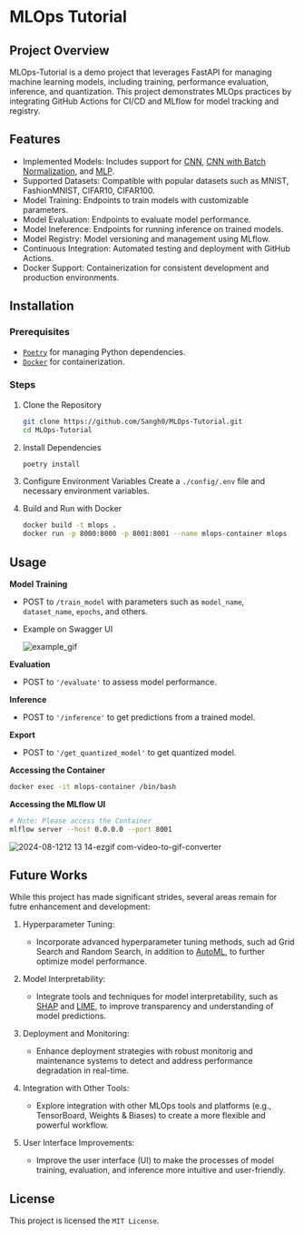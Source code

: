 # MLOps Tutorial

## Project Overview

MLOps-Tutorial is a demo project that leverages FastAPI for managing machine learning models, including training, performance evaluation, inference, and quantization. This project demonstrates MLOps practices by integrating GitHub Actions for CI/CD and MLflow for model tracking and registry.

## Features

- Implemented Models: Includes support for [CNN](https://github.com/Sangh0/MLOps-Tutorial/blob/main/models/cnn.py), [CNN with Batch Normalization](https://github.com/Sangh0/MLOps-Tutorial/blob/main/models/cnn_with_bn.py), and [MLP](https://github.com/Sangh0/MLOps-Tutorial/blob/main/models/mlp.py).
- Supported Datasets: Compatible with popular datasets such as MNIST, FashionMNIST, CIFAR10, CIFAR100.
- Model Training: Endpoints to train models with customizable parameters.
- Model Evaluation: Endpoints to evaluate model performance.
- Model Ineference: Endpoints for running inference on trained models.
- Model Registry: Model versioning and management using MLflow.
- Continuous Integration: Automated testing and deployment with GitHub Actions.
- Docker Support: Containerization for consistent development and production environments.

## Installation

### Prerequisites

- [`Poetry`](https://python-poetry.org) for managing Python dependencies.
- [`Docker`](https://www.docker.com/) for containerization.

### Steps

1. Clone the Repository

   ```bash
   git clone https://github.com/Sangh0/MLOps-Tutorial.git
   cd MLOps-Tutorial 
   ```
2. Install Dependencies

   ```bash
   poetry install
   ```
3. Configure Environment Variables
   Create a `./config/.env` file and necessary environment variables.
4. Build and Run with Docker

   ```bash
   docker build -t mlops .
   docker run -p 8000:8000 -p 8001:8001 --name mlops-container mlops
   ```

## Usage

**Model Training**

- POST to `/train_model` with parameters such as `model_name`, `dataset_name`, `epochs`, and others.
- Example on Swagger UI

   ![example_gif](https://github.com/user-attachments/assets/244a2ed7-df81-44ce-996f-6771c9bc7d7d)

**Evaluation**

- POST to `'/evaluate'` to assess model performance.

**Inference**

- POST to `'/inference'` to get predictions from a trained model.

**Export**
- POST to `'/get_quantized_model'` to get quantized model.

**Accessing the Container**
   ```bash     
   docker exec -it mlops-container /bin/bash
   ```

**Accessing the MLflow UI**
   ```bash
   # Note: Please access the Container
   mlflow server --host 0.0.0.0 --port 8001
   ```
   ![2024-08-1212 13 14-ezgif com-video-to-gif-converter](https://github.com/user-attachments/assets/17553652-e9a6-430f-83f4-2153ae550afe)

## Future Works
While this project has made significant strides, several areas remain for futre enhancement and development:
1. Hyperparameter Tuning:
    - Incorporate advanced hyperparameter tuning methods, such ad Grid Search and Random Search, in addition to [AutoML](https://cloud.google.com/automl?hl=en), to further optimize model performance.

2. Model Interpretability:
    - Integrate tools and techniques for model interpretability, such as [SHAP](https://shap.readthedocs.io/en/latest/) and [LIME](https://github.com/marcotcr/lime), to improve transparency and understanding of model predictions.

3. Deployment and Monitoring:
    - Enhance deployment strategies with robust monitorig and maintenance systems to detect and address performance degradation in real-time.

4. Integration with Other Tools:
    - Explore integration with other MLOps tools and platforms (e.g., TensorBoard, Weights & Biases) to create a more flexible and powerful workflow.

5. User Interface Improvements:
    - Improve the user interface (UI) to make the processes of model training, evaluation, and inference more intuitive and user-friendly.

## License

This project is licensed the `MIT License`.
